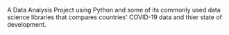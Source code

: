 A Data Analysis Project using Python and some of its commonly used data science libraries that compares countries' COVID-19 data and thier state of development.
